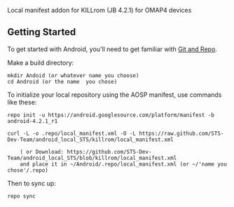 Local manifest addon for KILLrom (JB 4.2.1) for OMAP4 devices

Getting Started
---------------

To get started with Android, you'll need to get
familiar with [Git and Repo](http://source.android.com/download/using-repo).

Make a build directory:

	mkdir Andoid (or whatever name you choose)
	cd Android (or the name  you chose)
	

To initialize your local repository using the AOSP manifest, use commands like these:

    repo init -u https://android.googlesource.com/platform/manifest -b android-4.2.1_r1
    
    curl -L -o .repo/local_manifest.xml -O -L https://raw.github.com/STS-Dev-Team/android_local_STS/killrom/local_manifest.xml

    	( or Download: https://github.com/STS-Dev-Team/android_local_STS/blob/killrom/local_manifest.xml
		and place it in ~/Android/.repo/local_manifest.xml (or ~/'name you chose'/.repo)

Then to sync up:

    repo sync
